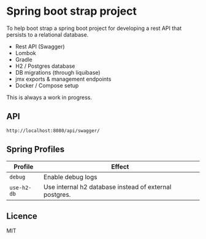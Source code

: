 # Spring boot strap project 
To help boot strap a spring boot project for developing a rest API that persists to a relational database.

- Rest API (Swagger)
- Lombok
- Gradle
- H2 / Postgres database
- DB migrations (through liquibase)
- jmx exports & management endpoints
- Docker / Compose setup

This is always a work in progress.

## API
`http://localhost:8080/api/swagger/`

## Spring Profiles
Profile                       | Effect
------------------------------|-------------
`debug`                       | Enable debug logs
`use-h2-db`                   | Use internal h2 database instead of external postgres. 

## Licence
MIT